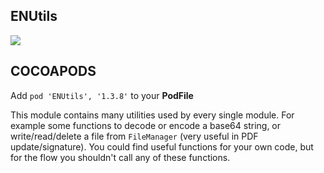 ## ENUtils

![](https://badgen.net/badge/stable/1.3.8/blue)

## COCOAPODS

Add `pod 'ENUtils', '1.3.8'` to your **PodFile**

This module contains many utilities used by every single module. For example some functions to decode or encode a base64 string, or write/read/delete a file from `FileManager` (very useful in PDF update/signature). You could find useful functions for your own code, but for the flow you shouldn't call any of these functions.
